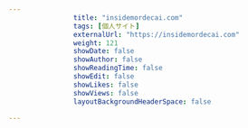---
                title: "insidemordecai.com"
                tags: [個人サイト]
                externalUrl: "https://insidemordecai.com"
                weight: 121
                showDate: false
                showAuthor: false
                showReadingTime: false
                showEdit: false
                showLikes: false
                showViews: false
                layoutBackgroundHeaderSpace: false
                ---

